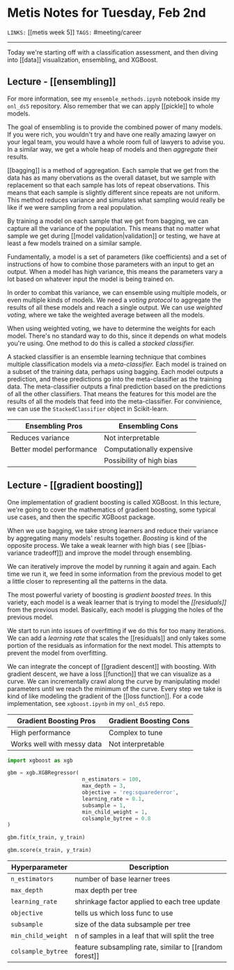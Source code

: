 # Metis Notes for Tuesday, Feb 2nd
`LINKS:` [[metis week 5]]
`TAGS:` #meeting/career

---
Today we're starting off with a classification assessment, and then diving into [[data]] visualization, ensembling, and XGBoost. 

## Lecture - [[ensembling]]
For more information, see my `ensemble_methods.ipynb` notebook inside my `onl_ds5` repository. Also remember that we can apply [[pickle]] to whole models.

The goal of ensembling is to provide the combined power of many models. If you were rich, you wouldn't try and have one really amazing lawyer on your legal team, you would have a whole room full of lawyers to advise you. In a similar way, we get a whole heap of models and then *aggregate* their results. 

[[bagging]] is a method of aggregation. Each sample that we get from the data has as many obervations as the overall dataset, but we sample with replacement so that each sample has lots of repeat observations. This means that each sample is slightly different since repeats are not uniform. This method reduces variance and simulates what sampling would really be like if we were sampling from a real population. 

By training a model on each sample that we get from bagging, we can capture all the variance of the population. This means that no matter what sample we get during [[model validation|validation]] or testing, we have at least a few models trained on a similar sample. 

Fundamentally, a model is a set of parameters (like coefficients) and a set of instructions of how to combine those parameters with an input to get an output. When a model has high variance, this means the parameters vary a lot based on whatever input the model is being trained on. 

In order to combat this variance, we can ensemble using multiple models, or even multiple kinds of models. We need a *voting protocol* to aggregate the results of all these models and reach a single output. We can use *weighted voting,* where we take the weighted average between all the models. 

When using weighted voting, we have to determine the weights for each model. There's no standard way to do this, since it depends on what models you're using. One method to do this is called a *stacked classifier.*

A stacked classifier is an ensemble learning technique that combines multiple classification models via a *meta-classifier.* Each model is trained on a subset of the training data, perhaps using bagging. Each model outputs a prediction, and these predictions go into the meta-classifier as the training data. The meta-classifier outputs a final prediction based on the predictions of all the other classifiers. That means the features for this model are the results of all the models that feed into the meta-classifier. For convinience, we can use the `StackedClassifier` object in Scikit-learn. 


| Ensembling Pros          | Ensembling Cons           | 
| ------------------------ | ------------------------- |
| Reduces variance         | Not interpretable         |
| Better model performance | Computationally expensive |
|                          | Possibility of high bias  |

## Lecture -  [[gradient boosting]]
One implementation of gradient boosting is called XGBoost. In this lecture, we're going to cover the mathematics of gradient boosting, some typical use cases, and then the specific XGBoost package.

When we use bagging, we take strong learners and reduce their variance by aggregating many models' results together. *Boosting* is kind of the opposite process. We take a weak learner with high bias ( see [[bias-variance tradeoff]]) and improve the model through ensembling. 

We can iteratively improve the model by running it again and again. Each time we run it, we feed in some information from the previous model to get a little closer to representing all the patterns in the data. 

The most powerful variety of boosting is *gradient boosted trees.* In this variety, each model is a weak learner that is trying to model the *[[residuals]]* from the previous model. Basically, each model is plugging the holes of the previous model. 

We start to run into issues of overfitting if we do this for too many iterations. We can add a *learning rate* that scales the [[residuals]] and only takes some portion of the residuals as information for the next model. This attempts to prevent the model from overfitting. 

We can integrate the concept of [[gradient descent]] with boosting. With gradient descent, we have a loss [[function]] that we can visualize as a curve. We can incrementally crawl along the curve by manipulating model parameters until we reach the minimum of the curve. Every step we take is kind of like modeling the gradient of the [[loss function]]. For a code implementation, see `xgboost.ipynb` in my `onl_ds5` repo. 

| Gradient Boosting Pros     | Gradient Boosting Cons | 
| -------------------------- | ---------------------- |
| High performance           | Complex to tune        |
| Works well with messy data | Not interpretable      |


```python
import xgboost as xgb

gbm = xgb.XGBRegressor(
						n_estimators = 100,
						max_depth = 3,
						objective = 'reg:squarederror',
						learning_rate = 0.1,
						subsample = 1,
						min_child_weight = 1,
						colsample_bytree = 0.8
)

gbm.fit(x_train, y_train)

gbm.score(x_train, y_train)
```


| Hyperparameter     | Description                                            |
| ------------------ | ------------------------------------------------------ |
| `n_estimators`     | number of base learner trees                           |
| `max_depth`        | max depth per tree                                     |
| `learning_rate`    | shrinkage factor applied to each tree update           |
| `objective`        | tells us which loss func to use                        |
| `subsample`        | size of the data subsample per tree                    |
| `min_child_weight` | n of samples in a leaf that will split the tree        |
| `colsample_bytree` | feature subsampling rate, similar to [[random forest]] | 

